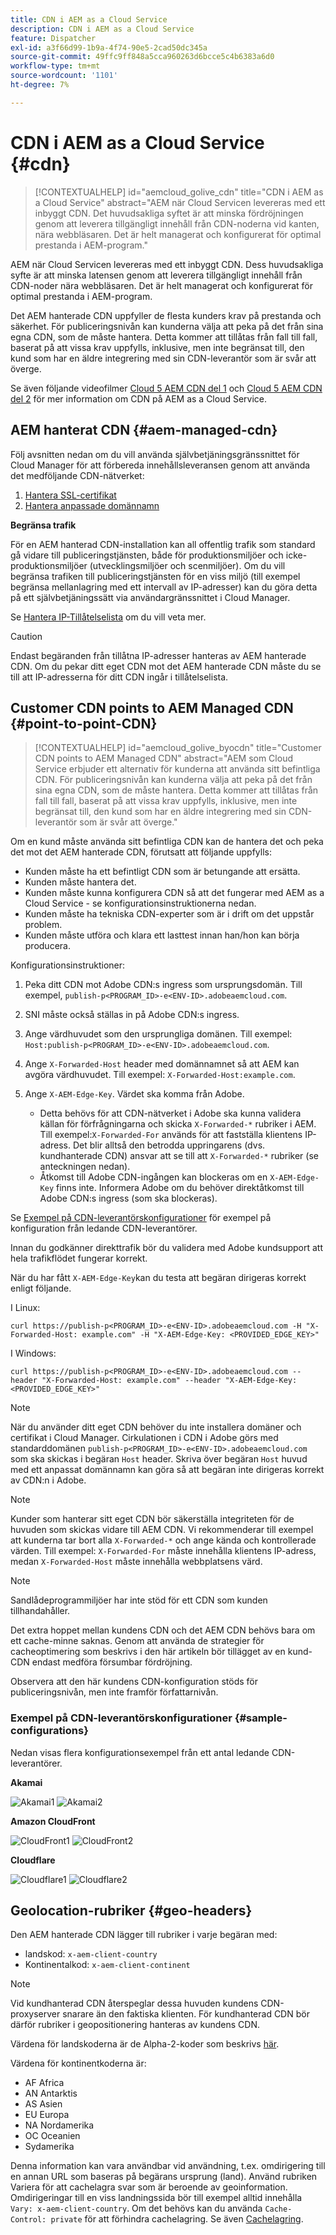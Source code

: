 ```yaml
---
title: CDN i AEM as a Cloud Service
description: CDN i AEM as a Cloud Service
feature: Dispatcher
exl-id: a3f66d99-1b9a-4f74-90e5-2cad50dc345a
source-git-commit: 49ffc9ff848a5cca960263d6bcce5c4b6383a6d0
workflow-type: tm+mt
source-wordcount: '1101'
ht-degree: 7%

---
```


# CDN i AEM as a Cloud Service {#cdn}

>[!CONTEXTUALHELP]
>id="aemcloud_golive_cdn"
>title="CDN i AEM as a Cloud Service"
>abstract="AEM när Cloud Servicen levereras med ett inbyggt CDN. Det huvudsakliga syftet är att minska fördröjningen genom att leverera tillgängligt innehåll från CDN-noderna vid kanten, nära webbläsaren. Det är helt managerat och konfigurerat för optimal prestanda i AEM-program."

AEM när Cloud Servicen levereras med ett inbyggt CDN. Dess huvudsakliga syfte är att minska latensen genom att leverera tillgängligt innehåll från CDN-noder nära webbläsaren. Det är helt managerat och konfigurerat för optimal prestanda i AEM-program.

Det AEM hanterade CDN uppfyller de flesta kunders krav på prestanda och säkerhet. För publiceringsnivån kan kunderna välja att peka på det från sina egna CDN, som de måste hantera. Detta kommer att tillåtas från fall till fall, baserat på att vissa krav uppfylls, inklusive, men inte begränsat till, den kund som har en äldre integrering med sin CDN-leverantör som är svår att överge.

Se även följande videofilmer [Cloud 5 AEM CDN del 1](https://experienceleague.adobe.com/docs/experience-manager-learn/cloud-service/cloud-5/cloud5-aem-cdn-part1.html) och [Cloud 5 AEM CDN del 2](https://experienceleague.adobe.com/docs/experience-manager-learn/cloud-service/cloud-5/cloud5-aem-cdn-part2.html) för mer information om CDN på AEM as a Cloud Service.

## AEM hanterat CDN  {#aem-managed-cdn}

Följ avsnitten nedan om du vill använda självbetjäningsgränssnittet för Cloud Manager för att förbereda innehållsleveransen genom att använda det medföljande CDN-nätverket:

1. [Hantera SSL-certifikat](/help/implementing/cloud-manager/managing-ssl-certifications/introduction.md)
1. [Hantera anpassade domännamn](/help/implementing/cloud-manager/custom-domain-names/introduction.md)

**Begränsa trafik**

För en AEM hanterad CDN-installation kan all offentlig trafik som standard gå vidare till publiceringstjänsten, både för produktionsmiljöer och icke-produktionsmiljöer (utvecklingsmiljöer och scenmiljöer). Om du vill begränsa trafiken till publiceringstjänsten för en viss miljö (till exempel begränsa mellanlagring med ett intervall av IP-adresser) kan du göra detta på ett självbetjäningssätt via användargränssnittet i Cloud Manager.

Se [Hantera IP-Tillåtelselista](/help/implementing/cloud-manager/ip-allow-lists/introduction.md) om du vill veta mer.

>[!CAUTION]
>
>Endast begäranden från tillåtna IP-adresser hanteras av AEM hanterade CDN. Om du pekar ditt eget CDN mot det AEM hanterade CDN måste du se till att IP-adresserna för ditt CDN ingår i tillåtelselista.

## Customer CDN points to AEM Managed CDN {#point-to-point-CDN}

>[!CONTEXTUALHELP]
>id="aemcloud_golive_byocdn"
>title="Customer CDN points to AEM Managed CDN"
>abstract="AEM som Cloud Service erbjuder ett alternativ för kunderna att använda sitt befintliga CDN. För publiceringsnivån kan kunderna välja att peka på det från sina egna CDN, som de måste hantera. Detta kommer att tillåtas från fall till fall, baserat på att vissa krav uppfylls, inklusive, men inte begränsat till, den kund som har en äldre integrering med sin CDN-leverantör som är svår att överge."

Om en kund måste använda sitt befintliga CDN kan de hantera det och peka det mot det AEM hanterade CDN, förutsatt att följande uppfylls:

* Kunden måste ha ett befintligt CDN som är betungande att ersätta.
* Kunden måste hantera det.
* Kunden måste kunna konfigurera CDN så att det fungerar med AEM as a Cloud Service - se konfigurationsinstruktionerna nedan.
* Kunden måste ha tekniska CDN-experter som är i drift om det uppstår problem.
* Kunden måste utföra och klara ett lasttest innan han/hon kan börja producera.

Konfigurationsinstruktioner:

1. Peka ditt CDN mot Adobe CDN:s ingress som ursprungsdomän. Till exempel, `publish-p<PROGRAM_ID>-e<ENV-ID>.adobeaemcloud.com`.
1. SNI måste också ställas in på Adobe CDN:s ingress.
1. Ange värdhuvudet som den ursprungliga domänen. Till exempel: `Host:publish-p<PROGRAM_ID>-e<ENV-ID>.adobeaemcloud.com`.
1. Ange `X-Forwarded-Host` header med domännamnet så att AEM kan avgöra värdhuvudet. Till exempel: `X-Forwarded-Host:example.com`.
1. Ange `X-AEM-Edge-Key`. Värdet ska komma från Adobe.

   * Detta behövs för att CDN-nätverket i Adobe ska kunna validera källan för förfrågningarna och skicka `X-Forwarded-*` rubriker i AEM. Till exempel:`X-Forwarded-For` används för att fastställa klientens IP-adress. Det blir alltså den betrodda uppringarens (dvs. kundhanterade CDN) ansvar att se till att `X-Forwarded-*` rubriker (se anteckningen nedan).
   * Åtkomst till Adobe CDN-ingången kan blockeras om en `X-AEM-Edge-Key` finns inte. Informera Adobe om du behöver direktåtkomst till Adobe CDN:s ingress (som ska blockeras).

Se [Exempel på CDN-leverantörskonfigurationer](#sample-configurations) för exempel på konfiguration från ledande CDN-leverantörer.

Innan du godkänner direkttrafik bör du validera med Adobe kundsupport att hela trafikflödet fungerar korrekt.

När du har fått `X-AEM-Edge-Key`kan du testa att begäran dirigeras korrekt enligt följande.

I Linux:

```
curl https://publish-p<PROGRAM_ID>-e<ENV-ID>.adobeaemcloud.com -H "X-Forwarded-Host: example.com" -H "X-AEM-Edge-Key: <PROVIDED_EDGE_KEY>"
```

I Windows:

```
curl https://publish-p<PROGRAM_ID>-e<ENV-ID>.adobeaemcloud.com --header "X-Forwarded-Host: example.com" --header "X-AEM-Edge-Key: <PROVIDED_EDGE_KEY>"
```

>[!NOTE]
>
>När du använder ditt eget CDN behöver du inte installera domäner och certifikat i Cloud Manager. Cirkulationen i CDN i Adobe görs med standarddomänen `publish-p<PROGRAM_ID>-e<ENV-ID>.adobeaemcloud.com` som ska skickas i begäran `Host` header. Skriva över begäran `Host` huvud med ett anpassat domännamn kan göra så att begäran inte dirigeras korrekt av CDN:n i Adobe.


>[!NOTE]
>
>Kunder som hanterar sitt eget CDN bör säkerställa integriteten för de huvuden som skickas vidare till AEM CDN. Vi rekommenderar till exempel att kunderna tar bort alla `X-Forwarded-*` och ange kända och kontrollerade värden. Till exempel: `X-Forwarded-For` måste innehålla klientens IP-adress, medan `X-Forwarded-Host` måste innehålla webbplatsens värd.

>[!NOTE]
>
>Sandlådeprogrammiljöer har inte stöd för ett CDN som kunden tillhandahåller.

Det extra hoppet mellan kundens CDN och det AEM CDN behövs bara om ett cache-minne saknas. Genom att använda de strategier för cacheoptimering som beskrivs i den här artikeln bör tillägget av en kund-CDN endast medföra försumbar fördröjning.

Observera att den här kundens CDN-konfiguration stöds för publiceringsnivån, men inte framför författarnivån.

### Exempel på CDN-leverantörskonfigurationer {#sample-configurations}

Nedan visas flera konfigurationsexempel från ett antal ledande CDN-leverantörer.

**Akamai**

![Akamai1](assets/akamai1.png "Akamai")
![Akamai2](assets/akamai2.png "Akamai")

**Amazon CloudFront**

![CloudFront1](assets/cloudfront1.png "Amazon CloudFront")
![CloudFront2](assets/cloudfront2.png "Amazon CloudFront")

**Cloudflare**

![Cloudflare1](assets/cloudflare1.png "Cloudflare")
![Cloudflare2](assets/cloudflare2.png "Cloudflare")

## Geolocation-rubriker {#geo-headers}

Den AEM hanterade CDN lägger till rubriker i varje begäran med:

* landskod: `x-aem-client-country`
* Kontinentalkod: `x-aem-client-continent`

>[!NOTE]
>
>Vid kundhanterad CDN återspeglar dessa huvuden kundens CDN-proxyserver snarare än den faktiska klienten.  För kundhanterad CDN bör därför rubriker i geopositionering hanteras av kundens CDN.

Värdena för landskoderna är de Alpha-2-koder som beskrivs [här](https://en.wikipedia.org/wiki/ISO_3166-1).

Värdena för kontinentkoderna är:

* AF Africa
* AN Antarktis
* AS Asien
* EU Europa
* NA Nordamerika
* OC Oceanien
* Sydamerika

Denna information kan vara användbar vid användning, t.ex. omdirigering till en annan URL som baseras på begärans ursprung (land). Använd rubriken Variera för att cachelagra svar som är beroende av geoinformation. Omdirigeringar till en viss landningssida bör till exempel alltid innehålla `Vary: x-aem-client-country`. Om det behövs kan du använda `Cache-Control: private` för att förhindra cachelagring. Se även [Cachelagring](/help/implementing/dispatcher/caching.md#html-text).
